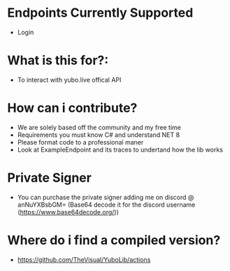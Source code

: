 # Endpoints Currently Supported
- Login

# What is this for?:
- To interact with yubo.live offical API

# How can i contribute?
- We are solely based off the community and my free time
- Requirements you must know C# and understand NET 8
- Please format code to a professional maner
- Look at ExampleEndpoint and its traces to undertand how the lib works

# Private Signer
- You can purchase the private signer adding me on discord @ anNuYXBsbGM= (Base64 decode it for the discord username (https://www.base64decode.org/))

# Where do i find a compiled version?
- https://github.com/TheVisual/YuboLib/actions
